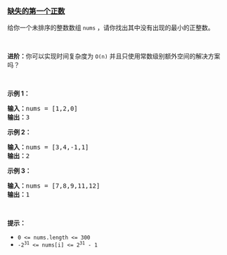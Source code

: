 ### [缺失的第一个正数](https://leetcode-cn.com/problems/first-missing-positive)

<p>给你一个未排序的整数数组 <code>nums</code> ，请你找出其中没有出现的最小的正整数。</p>

<p> </p>

<p><strong>进阶：</strong>你可以实现时间复杂度为 <code>O(n)</code> 并且只使用常数级别额外空间的解决方案吗？</p>

<p> </p>

<p><strong>示例 1：</strong></p>

<pre>
<strong>输入：</strong>nums = [1,2,0]
<strong>输出：</strong>3
</pre>

<p><strong>示例 2：</strong></p>

<pre>
<strong>输入：</strong>nums = [3,4,-1,1]
<strong>输出：</strong>2
</pre>

<p><strong>示例 3：</strong></p>

<pre>
<strong>输入：</strong>nums = [7,8,9,11,12]
<strong>输出：</strong>1
</pre>

<p> </p>

<p><strong>提示：</strong></p>

<ul>
	<li><code>0 <= nums.length <= 300</code></li>
	<li><code>-2<sup>31</sup> <= nums[i] <= 2<sup>31</sup> - 1</code></li>
</ul>
